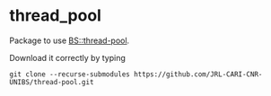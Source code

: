 # thread_pool
Package to use [BS::thread-pool](https://github.com/bshoshany/thread-pool).

Download it correctly by typing

``
git clone --recurse-submodules https://github.com/JRL-CARI-CNR-UNIBS/thread-pool.git
``
